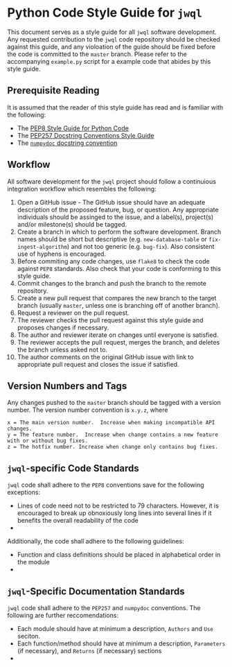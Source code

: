 Python Code Style Guide for `jwql`
=================================

This document serves as a style guide for all `jwql` software development.  Any requested contribution to the `jwql` code repository should be checked against this guide, and any violoation of the guide should be fixed before the code is committed to
the `master` branch.  Please refer to the accompanying `example.py` script for a example code that abides by this style guide.

Prerequisite Reading
--------------------

It is assumed that the reader of this style guide has read and is familiar with the following:

- The [PEP8 Style Guide for Python Code](https://www.python.org/dev/peps/pep-0008/)
- The [PEP257 Docstring Conventions Style Guide](https://www.python.org/dev/peps/pep-0257/)
- The [`numpydoc` docstring convention](https://github.com/numpy/numpy/blob/master/doc/HOWTO_DOCUMENT.rst.txt)


Workflow
--------

All software development for the `jwql` project should follow a continuious integration workflow which resembles the following:

1. Open a GitHub issue - The GitHub issue should have an adequate description of the proposed feature, bug, or question.  Any appropriate individuals should be assinged to the issue, and a label(s), project(s) and/or milestone(s) should be tagged.
2. Create a branch in which to perform the software development.  Branch names should be short but descriptive (e.g. `new-database-table` or `fix-ingest-algorithm`) and not too generic (e.g. `bug-fix`).  Also consistent use of hyphens is encouraged.
3. Before commiting any code changes, use `flake8` to check the code against `PEP8` standards.  Also check that your code is conforming to this style guide.
4. Commit changes to the branch and push the branch to the remote repository.
5. Create a new pull request that compares the new branch to the target branch (usually `master`, unless one is branching off of another branch).
6. Request a reviewer on the pull request.
7. The reviewer checks the pull request against this style guide and proposes changes if necessary.
8. The author and reviewer iterate on changes until everyone is satisfied.
9. The reviewer accepts the pull request, merges the branch, and deletes the branch unless asked not to.
10. The author comments on the original GitHub issue with link to appropriate pull request and closes the issue if satisfied.


Version Numbers and Tags
------------------------

Any changes pushed to the `master` branch should be tagged with a version number.  The version number convention is `x.y.z`, where

    x = The main version number.  Increase when making incompatible API changes.
    y = The feature number.  Increase when change contains a new feature with or without bug fixes.
    z = The hotfix number. Increase when change only contains bug fixes.


`jwql`-specific Code Standards
------------------------------

`jwql` code shall adhere to the `PEP8` conventions save for the following exceptions:

 - Lines of code need not to be restricted to 79 characters.  However, it is encouraged to break up obnoxiously long lines into several lines if it benefits the overall readability of the code
 -

 Additionally, the code shall adhere to the following guidelines:

 - Function and class definitions should be placed in alphabetical order in the module
 -


`jwql`-Specific Documentation Standards
---------------------------------------

`jwql` code shall adhere to the `PEP257` and `numpydoc` conventions.  The following are further reccomendations:

- Each module should have at minimum a description, `Authors` and `Use` seciton.
- Each function/method should have at minimum a description, `Parameters` (if necessary), and `Returns` (if necessary) sections
-